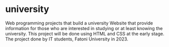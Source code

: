 # university
Web programming projects that build a university Website that provide information for those who are interested in studying or at least knowing the university. This project will be done using HTML and CSS at the early stage.
The project done by IT students, Fatoni University in 2023.
